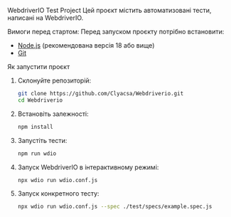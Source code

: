 WebdriverIO Test Project 
  Цей проєкт містить автоматизовані тести, написані на WebdriverIO.

Вимоги перед стартом:
Перед запуском проєкту потрібно встановити:
- [Node.js](https://nodejs.org/) (рекомендована версія 18 або вище)
- [Git](https://git-scm.com/)

Як запустити проєкт
1. Склонуйте репозиторій:
   ```bash
   git clone https://github.com/Clyacsa/Webdriverio.git
   cd Webdriverio
2. Встановіть залежності:
   ```bash
   npm install
3. Запустіть тести:
   ```bash
   npm run wdio
4. Запуск WebdriverIO в інтерактивному режимі:
   ```bash
   npx wdio run wdio.conf.js
5. Запуск конкретного тесту:
   ```bash
   npx wdio run wdio.conf.js --spec ./test/specs/example.spec.js 
